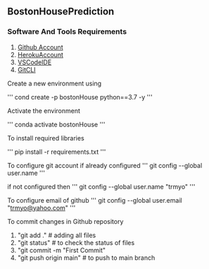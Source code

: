 ## BostonHousePrediction

### Software And Tools Requirements

1. [Github Account](https://github.com)
2. [HerokuAccount](https://heroku.com)
2. [VSCodeIDE](https://code.visualstudio.com/)
4. [GitCLI](https://git-scm.com/book/en/v2/Getting-Started-About-Version-Control)

Create a new environment using

'''
cond create -p bostonHouse python==3.7 -y
'''

Activate the environment

'''
conda activate bostonHouse
'''

To install required libraries

'''
pip install -r requirements.txt
'''

To configure git account if already configured
'''
git config --global user.name
'''

if not configured then
'''
git config --global user.name "trmyo"
'''

To configure email of github
'''
git config --global user.email "trmyo@yahoo.com"
'''

To commit changes in Github repository
1. "git add ."   # adding all files 
2. "git status"   # to check the status of files
3. "git commit -m "First Commit"
4. "git push origin main"  # to push to main branch

